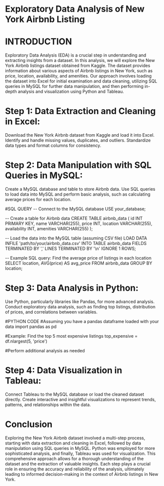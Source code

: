 # Exploratory Data Analysis of New York Airbnb Listing

# INTRODUCTION

Exploratory Data Analysis (EDA) is a crucial step in understanding and extracting insights from a dataset. In this analysis, we will explore the New York Airbnb listings dataset obtained from Kaggle. The dataset provides information about various aspects of Airbnb listings in New York, such as price, location, availability, and amenities.
Our approach involves loading the dataset into Excel for initial examination and data cleaning, utilizing SQL queries in MySQL for further data manipulation, and then performing in-depth analysis and visualization using Python and Tableau.

# Step 1: Data Extraction and Cleaning in Excel:

Download the New York Airbnb dataset from Kaggle and load it into Excel.
Identify and handle missing values, duplicates, and outliers.
Standardize data types and format columns for consistency.

# Step 2: Data Manipulation with SQL Queries in MySQL:

Create a MySQL database and table to store Airbnb data.
Use SQL queries to load data into MySQL and perform basic analysis, such as calculating average prices for each location.


#SQL QUERY
-- Connect to the MySQL database
USE your_database;

-- Create a table for Airbnb data
CREATE TABLE airbnb_data (
    id INT PRIMARY KEY,
    name VARCHAR(255),
    price INT,
    location VARCHAR(255),
    availability INT,
    amenities VARCHAR(255)
);

-- Load the data into the MySQL table (assuming CSV file)
LOAD DATA INFILE 'path/to/your/airbnb_data.csv'
INTO TABLE airbnb_data
FIELDS TERMINATED BY ','
LINES TERMINATED BY '\n'
IGNORE 1 ROWS;

-- Example SQL query: Find the average price of listings in each location
SELECT location, AVG(price) AS avg_price
FROM airbnb_data
GROUP BY location;

# Step 3: Data Analysis in Python:

Use Python, particularly libraries like Pandas, for more advanced analysis.
Conduct exploratory data analysis, such as finding top listings, distribution of prices, and correlations between variables.

#PYTHON CODE
#Assuming you have a pandas dataframe loaded with your data
import pandas as pd

#Example: Find the top 5 most expensive listings
top_expensive = df.nlargest(5, 'price')

#Perform additional analysis as needed


# Step 4: Data Visualization in Tableau:

Connect Tableau to the MySQL database or load the cleaned dataset directly.
Create interactive and insightful visualizations to represent trends, patterns, and relationships within the data.


# Conclusion

Exploring the New York Airbnb dataset involved a multi-step process, starting with data extraction and cleaning in Excel, followed by data manipulation using SQL queries in MySQL. Python was employed for more sophisticated analysis, and finally, Tableau was used for visualization. This comprehensive approach allows for a thorough understanding of the dataset and the extraction of valuable insights. Each step plays a crucial role in ensuring the accuracy and reliability of the analysis, ultimately leading to informed decision-making in the context of Airbnb listings in New York.


